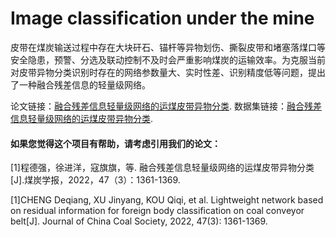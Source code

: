 # Image classification under the mine
皮带在煤炭输送过程中存在大块矸石、锚杆等异物划伤、撕裂皮带和堵塞落煤口等安全隐患，预警、分选及联动控制不及时会严重影响煤炭的运输效率。为克服当前对皮带异物分类识别时存在的网络参数量大、实时性差、识别精度低等问题，提出了一种融合残差信息的轻量级网络。

论文链接：[融合残差信息轻量级网络的运煤皮带异物分类](http://www.mtxb.com.cn/paper/454161).
数据集链接：[融合残差信息轻量级网络的运煤皮带异物分类](http://www.mtxb.com.cn/paper/454161).

#### 如果您觉得这个项目有帮助，请考虑引用我们的论文：

[1]程德强，徐进洋，寇旗旗，等. 融合残差信息轻量级网络的运煤皮带异物分类[J].煤炭学报，2022，47（3）：1361-1369.

[1]CHENG Deqiang, XU Jinyang, KOU Qiqi, et al. Lightweight network based on residual information for foreign body classification on coal conveyor belt[J]. Journal of      China Coal Society, 2022, 47(3): 1361-1369.
